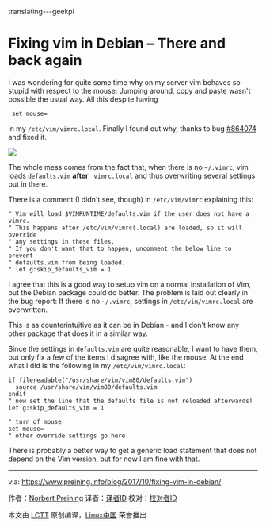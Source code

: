 translating---geekpi

Fixing vim in Debian – There and back again
======
I was wondering for quite some time why on my server vim behaves so stupid with respect to the mouse: Jumping around, copy and paste wasn't possible the usual way. All this despite having
```
 set mouse=
```

in my `/etc/vim/vimrc.local`. Finally I found out why, thanks to bug [#864074][1] and fixed it.

![][2]

The whole mess comes from the fact that, when there is no `~/.vimrc`, vim loads `defaults.vim` **after** ` vimrc.local` and thus overwriting several settings put in there.

There is a comment (I didn't see, though) in `/etc/vim/vimrc` explaining this:
```
" Vim will load $VIMRUNTIME/defaults.vim if the user does not have a vimrc.
" This happens after /etc/vim/vimrc(.local) are loaded, so it will override
" any settings in these files.
" If you don't want that to happen, uncomment the below line to prevent
" defaults.vim from being loaded.
" let g:skip_defaults_vim = 1
```


I agree that this is a good way to setup vim on a normal installation of Vim, but the Debian package could do better. The problem is laid out clearly in the bug report: If there is no `~/.vimrc`, settings in `/etc/vim/vimrc.local` are overwritten.

This is as counterintuitive as it can be in Debian - and I don't know any other package that does it in a similar way.

Since the settings in `defaults.vim` are quite reasonable, I want to have them, but only fix a few of the items I disagree with, like the mouse. At the end what I did is the following in my `/etc/vim/vimrc.local`:
```
if filereadable("/usr/share/vim/vim80/defaults.vim")
  source /usr/share/vim/vim80/defaults.vim
endif
" now set the line that the defaults file is not reloaded afterwards!
let g:skip_defaults_vim = 1
 
" turn of mouse
set mouse=
" other override settings go here
```


There is probably a better way to get a generic load statement that does not depend on the Vim version, but for now I am fine with that.

--------------------------------------------------------------------------------

via: https://www.preining.info/blog/2017/10/fixing-vim-in-debian/

作者：[Norbert Preining][a]
译者：[译者ID](https://github.com/译者ID)
校对：[校对者ID](https://github.com/校对者ID)

本文由 [LCTT](https://github.com/LCTT/TranslateProject) 原创编译，[Linux中国](https://linux.cn/) 荣誉推出

[a]:https://www.preining.info/blog/author/norbert/
[1]:https://bugs.debian.org/cgi-bin/bugreport.cgi?bug=864074
[2]:https://www.preining.info/blog/wp-content/uploads/2017/10/fixing-debian-vim.jpg
